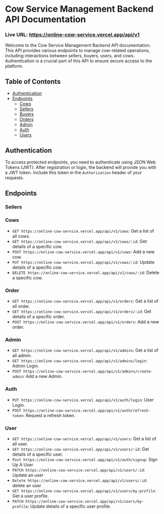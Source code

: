 # Cow Service Management Backend API Documentation

### Live URL: https://online-cow-service.vercel.app/api/v1
Welcome to the Cow Service Management Backend API documentation. This API provides various endpoints to manage cow-related operations, including interactions between sellers, buyers, users, and cows. Authentication is a crucial part of this API to ensure secure access to the platform.

## Table of Contents

- [Authentication](#authentication)
- [Endpoints](#endpoints)
  - [Cows](#cows)
  - [Sellers](#sellers)
  - [Buyers](#buyers)
  - [Orders](#orders)
  - [Admin](#admin)
  - [Auth](#auth)
  - [Users](#users)


## Authentication

To access protected endpoints, you need to authenticate using JSON Web Tokens (JWT). After registration or login, the backend will provide you with a JWT token. Include this token in the `Authorization` header of your requests.

## Endpoints

### Sellers

### Cows

- `GET https://online-cow-service.vercel.app/api/v1/cows`: Get a list of all cows.
- `GET https://online-cow-service.vercel.app/api/v1/cows/:id`: Get details of a specific cow.
- `POST https://online-cow-service.vercel.app/api/v1/cows`: Add a new cow.
- `PUT https://online-cow-service.vercel.app/api/v1/cows/:id`: Update details of a specific cow.
- `DELETE https://online-cow-service.vercel.app/api/v1/cows/:id`: Delete a specific cow.
  

### Order

- `GET https://online-cow-service.vercel.app/api/v1/orders`: Get a list of all order.
- `GET https://online-cow-service.vercel.app/api/v1/orders/:id`: Get details of a specific order.
- `POST https://online-cow-service.vercel.app/api/v1/orders`: Add a new order.

  
### Admin

- `GET https://online-cow-service.vercel.app/api/v1/admins`: Get a list of all admin.
- `GET https://online-cow-service.vercel.app/api/v1/admins/login`: Admin Login.
- `POST https://online-cow-service.vercel.app/api/v1/admins/create-admin`: Add a new Admin.

### Auth

- `PUT https://online-cow-service.vercel.app/api/v1/auth/login`: User Login.
- `POST https://online-cow-service.vercel.app/api/v1/auth/refresh-token`: Request a refresh token.

### User

- `GET https://online-cow-service.vercel.app/api/v1/users`: Get a list of all user.
- `GET https://online-cow-service.vercel.app/api/v1/users/:id`: Get details of a specific user.
- `Post https://online-cow-service.vercel.app/api/v1/auth/signup`: Sign Up A User
- `PATCH https://online-cow-service.vercel.app/api/v1/users/:id`: Update an user
- `Delete https://online-cow-service.vercel.app/api/v1/users/:id`: delete an user
- `GET https://online-cow-service.vercel.app/api/v1/users/my-profile`: Get a user profile.
- `PATCH https://online-cow-service.vercel.app/api/v1/users/my-profile`: Update details of a specific user profile.
  
